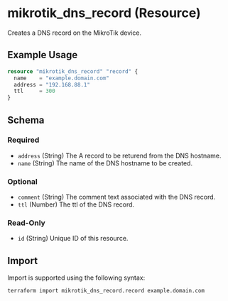# mikrotik_dns_record (Resource)
Creates a DNS record on the MikroTik device.

## Example Usage
```terraform
resource "mikrotik_dns_record" "record" {
  name    = "example.domain.com"
  address = "192.168.88.1"
  ttl     = 300
}
```

<!-- schema generated by tfplugindocs -->
## Schema

### Required

- `address` (String) The A record to be returend from the DNS hostname.
- `name` (String) The name of the DNS hostname to be created.

### Optional

- `comment` (String) The comment text associated with the DNS record.
- `ttl` (Number) The ttl of the DNS record.

### Read-Only

- `id` (String) Unique ID of this resource.

## Import
Import is supported using the following syntax:
```shell
terraform import mikrotik_dns_record.record example.domain.com
```
